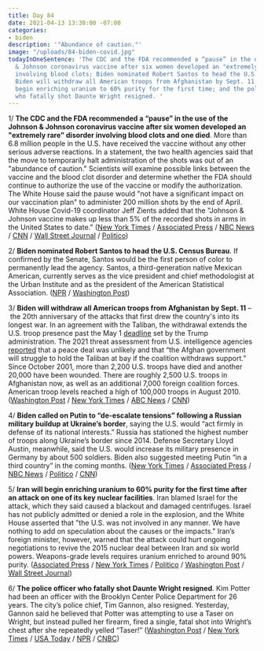 ```yaml
---
title: Day 84
date: 2021-04-13 13:38:00 -07:00
categories:
- biden
description: '"Abundance of caution."'
image: "/uploads/84-biden-covid.jpg"
todayInOneSentence: 'The CDC and the FDA recommended a “pause” in the use of the Johnson
  & Johnson coronavirus vaccine after six women developed an "extremely rare" disorder
  involving blood clots; Biden nominated Robert Santos to head the U.S. Census Bureau;
  Biden will withdraw all American troops from Afghanistan by Sept. 11; Iran will
  begin enriching uranium to 60% purity for the first time; and the police officer
  who fatally shot Daunte Wright resigned. '
---
```


1/ **The CDC and the FDA recommended a “pause” in the use of the Johnson & Johnson coronavirus vaccine after six women developed an "extremely rare" disorder involving blood clots and one died**. More than 6.8 million people in the U.S. have received the vaccine without any other serious adverse reactions. In a statement, the two health agencies said that the move to temporarily halt administration of the shots was out of an "abundance of caution." Scientists will examine possible links between the vaccine and the blood clot disorder and determine whether the FDA should continue to authorize the use of the vaccine or modify the authorization. The White House said the pause would "not have a significant impact on our vaccination plan" to administer 200 million shots by the end of April. White House Covid-19 coordinator Jeff Zients added that the "Johnson & Johnson vaccine makes up less than 5% of the recorded shots in arms in the United States to date." ([New York Times](https://www.nytimes.com/2021/04/13/us/politics/johnson-johnson-vaccine-blood-clots-fda-cdc.html) / [Associated Press](https://apnews.com/article/us-pause-j-and-j-vaccine-blood-clot-reports-2dde2aacf486bab59844ef907a28cbce) / [NBC News](https://www.nbcnews.com/news/us-news/johnson-johnson-vaccine-should-be-paused-u-s-after-extremely-n1263898) / [CNN](https://www.cnn.com/2021/04/13/politics/white-house-johnson-and-johnson/index.html) / [Wall Street Journal](https://www.wsj.com/articles/u-s-seeks-to-pause-j-j-covid-19-vaccine-use-amid-clotting-reports-11618313210) / [Politico](https://www.politico.com/news/2021/04/13/j-j-vaccine-supply-disruption-481180))

2/ **Biden nominated Robert Santos to head the U.S. Census Bureau**. If confirmed by the Senate, Santos would be the first person of color to permanently lead the agency. Santos, a third-generation native Mexican American, currently serves as the vice president and chief methodologist at the Urban Institute and as the president of the American Statistical Association. ([NPR](https://www.npr.org/2021/04/13/986612530/biden-to-make-historic-census-director-pick-with-latinx-statistician-rob-santos) / [Washington Post](https://www.washingtonpost.com/politics/2021/04/13/joe-biden-live-updates/#link-5WXZMRQH5FEFZBEEJC6YXI34VU))

3/ **Biden will withdraw all American troops from Afghanistan by Sept. 11** – the 20th anniversary of the attacks that first drew the country's into its longest war. In an agreement with the Taliban, the withdrawal extends the U.S. troop presence past the May 1 [deadline](https://whatthefuckjusthappenedtoday.com/2020/03/02/day-1138/#3-the-u-s-signed-a-deal-with-the-tal) set by the Trump administration. The 2021 threat assessment from U.S. intelligence agencies [reported](https://www.nytimes.com/interactive/2021/04/13/us/annual-threat-assessment-report-pdf.html) that a peace deal was unlikely and that “the Afghan government will struggle to hold the Taliban at bay if the coalition withdraws support.” Since October 2001, more than 2,200 U.S. troops have died and another 20,000 have been wounded. There are roughly 2,500 U.S. troops in Afghanistan now, as well as an additional 7,000 foreign coalition forces. American troop levels reached a high of 100,000 troops in August 2010. ([Washington Post](https://www.washingtonpost.com/national-security/biden-us-troop-withdrawal-afghanistan/2021/04/13/918c3cae-9beb-11eb-8a83-3bc1fa69c2e8_story.html) / [New York Times](https://www.nytimes.com/2021/04/13/us/politics/biden-afghanistan-withdrawal.html) / [ABC News](https://abcnews.go.com/Politics/biden-withdraw-us-forces-afghanistan-911-defense-official/story?id=77046353) / [CNN](https://www.cnn.com/2021/04/13/politics/biden-afghanistan-withdrawal/index.html))

4/ **Biden called on Putin to “de-escalate tensions” following a Russian military buildup at Ukraine’s border**, saying the U.S. would “act firmly in defense of its national interests.” Russia has stationed the highest number of troops along Ukraine’s border since 2014. Defense Secretary Lloyd Austin, meanwhile, said the U.S. would increase its military presence in Germany by about 500 soldiers. Biden also suggested meeting Putin “in a third country” in the coming months. ([New York Times](https://www.nytimes.com/2021/04/13/world/europe/us-military-germany.html) / [Associated Press](https://apnews.com/article/joe-biden-politics-ukraine-vladimir-putin-russia-3a29fb722f9725314495dbaf90b32252) / [NBC News](https://www.nbcnews.com/news/world/biden-proposes-meeting-putin-third-country-amid-ukraine-tensions-n1263947) / [Politico](https://www.politico.com/news/2021/04/13/biden-suggests-summit-putin-481121) / [CNN](https://www.cnn.com/2021/04/13/politics/joe-biden-vladimir-putin-meeting-proposal/))

5/ **Iran will begin enriching uranium to 60% purity for the first time after an attack on one of its key nuclear facilities**. Iran blamed Israel for the attack, which they said caused a blackout and damaged centrifuges. Israel has not publicly admitted or denied a role in the explosion, and the White House asserted that "the U.S. was not involved in any manner. We have nothing to add on speculation about the causes or the impacts." Iran’s foreign minister, however, warned that the attack could hurt ongoing negotiations to revive the 2015 nuclear deal between Iran and six world powers. Weapons-grade levels requires uranium enriched to around 90% purity. ([Associated Press](https://apnews.com/article/israel-iran-iran-nuclear-united-arab-emirates-dubai-5ee1f4cdca4ea2470c564ff3908015a0) / [New York Times](https://www.nytimes.com/2021/04/12/world/middleeast/iran-israel-nuclear-site.html) / [Politico](https://www.politico.com/news/2021/04/12/iran-us-nuclear-talks-israeli-attack-481001) / [Washington Post](https://www.washingtonpost.com/world/middle_east/iran-enrichment-nuclear-israel-talks/2021/04/13/f5cc3fbc-9c5d-11eb-b2f5-7d2f0182750d_story.html) / [Wall Street Journal](https://www.wsj.com/articles/iran-nuclear-negotiator-says-tehran-will-increase-purity-of-uranium-to-60-11618326331))

6/ **The police officer who fatally shot Daunte Wright resigned**. Kim Potter had been an officer with the Brooklyn Center Police Department for 26 years. The city’s police chief, Tim Gannon, also resigned. Yesterday, Gannon said he believed that Potter was attempting to use a Taser on Wright, but instead pulled her firearm, fired a single, fatal shot into Wright’s chest after she repeatedly yelled “Taser!” ([Washington Post](https://www.washingtonpost.com/nation/2021/04/13/kim-potter-daunte-wright-shooting/) / [New York Times](https://www.nytimes.com/2021/04/13/us/kim-potter-daunte-wright-resigns.html?action=click&module=Top%20Stories&pgtype=Homepage) / [USA Today](https://www.usatoday.com/story/news/nation/2021/04/13/daunte-wright-shooting-brooklyn-center-police-officer-kim-potter-taser/7200673002/?scrolla=5eb6d68b7fedc32c19ef33b4) / [NPR](https://www.npr.org/2021/04/13/986866106/brooklyn-center-police-chief-and-officer-who-shot-daunte-wright-resign) / [CNBC](https://www.cnbc.com/2021/04/13/daunte-wright-killing-obama-mourns-minnesota-police-shooting-victim.html))